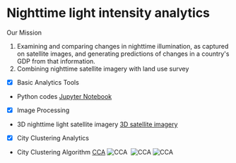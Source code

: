 # Nighttime light intensity analytics
Our Mission
1. Examining and comparing changes in nighttime illumination, as captured on satellite images, and generating predictions of changes in a country's GDP from that information.
2. Combining nighttime satellite imagery with land use survey


- [x] Basic Analytics Tools
 - Python codes
  [Jupyter Notebook](https://github.com/hayashiyus/nighttime_light_intensity_analytics/blob/master/ipynb/nighttime_light_intensity_analysis.ipynb "Jupyter Notebook")

- [x] Image Processing
 - 3D nighttime light satellite imagery
  [3D satellite imagery](http://hayashiyusuke.sub.jp/info/rglmodel.html "3D Imagery")

- [x] City Clustering Analytics
 - City Clustering Algorithm
  [CCA](http://www.pnas.org/content/105/48/18702.full.pdf "CCA")
  ![CCA](https://github.com/hayashiyus/nighttime_light_intensity_analytics/blob/master/image/fractal1.png "Fractal Dimension1")
  ![CCA](https://github.com/hayashiyus/nighttime_light_intensity_analytics/blob/master/image/fractal2.png "Fractal Dimension2")
  ![CCA](https://github.com/hayashiyus/nighttime_light_intensity_analytics/blob/master/image/fractal3.png "Fractal Dimension3")
